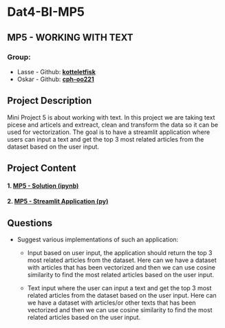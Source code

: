# Dat4-BI-MP5

## MP5 - WORKING WITH TEXT

### Group:

- Lasse - Github: **[kotteletfisk](https://github.com/kotteletfisk)**
- Oskar - Github: **[cph-oo221](https://github.com/cph-oo221)**

## Project Description

Mini Project 5 is about working with text. In this project we are taking text picese and articels and extreact, clean and transform the data so it can be used for vectorization. The goal is to have a streamlit application where users can input a text and get the top 3 most related articles from the dataset based on the user input.

## Project Content

#### **1. [MP5 - Solution (ipynb)](text_vector.ipynb)**

#### **2. [MP5 - Streamlit Application (py)](./streamlit/)**

## Questions

- Suggest various implementations of such an application:

  - Input based on user input, the application should return the top 3 most related articles from the dataset. Here can we have a dataset with articles that has been vectorized and then we can use cosine similarity to find the most related articles based on the user input.

  - Text input where the user can input a text and get the top 3 most related articles from the dataset based on the user input.
    Here can we have a dataset with articles/or other texts that has been vectorized and then we can use cosine similarity to find the most related articles based on the user input.
